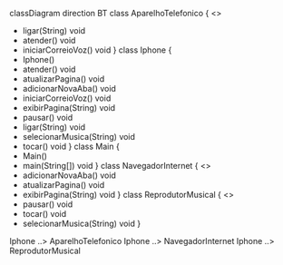 classDiagram
direction BT
class AparelhoTelefonico {
<<Interface>>
  + ligar(String) void
  + atender() void
  + iniciarCorreioVoz() void
}
class Iphone {
  + Iphone() 
  + atender() void
  + atualizarPagina() void
  + adicionarNovaAba() void
  + iniciarCorreioVoz() void
  + exibirPagina(String) void
  + pausar() void
  + ligar(String) void
  + selecionarMusica(String) void
  + tocar() void
}
class Main {
  + Main() 
  + main(String[]) void
}
class NavegadorInternet {
<<Interface>>
  + adicionarNovaAba() void
  + atualizarPagina() void
  + exibirPagina(String) void
}
class ReprodutorMusical {
<<Interface>>
  + pausar() void
  + tocar() void
  + selecionarMusica(String) void
}

Iphone  ..>  AparelhoTelefonico 
Iphone  ..>  NavegadorInternet 
Iphone  ..>  ReprodutorMusical 
